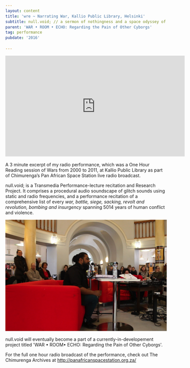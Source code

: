 ```yaml
---
layout: content
title: 'wre ~ Narrating War, Kallio Public Library, Helsinki'
subtitle: null.void; // a sermon of nothingness and a space odyssey of zero movement and tycho magnetic anomalies
parent: 'WAR • ROOM • ECHO: Regarding the Pain of Other Cyborgs'
tag: performance
pubdate: '2016'

---
```


<iframe width="560" height="315"
src="https://www.youtube.com/embed/BOeLJNSI570" frameborder="0"
allow="autoplay; encrypted-media" allowfullscreen></iframe>


A 3 minute excerpt of my radio performance, which was a One Hour Reading
session of Wars from 2000 to 2011, at Kallio Public Library as part of
Chimurenga’s Pan African Space Station live radio broadcast.

null.void; is a Transmedia Performance-lecture recitation and Research Project. It comprises a procedural audio soundscape of glitch sounds using static and radio frequencies, and a performance recitation of a comprehensive list of every _war, battle, siege, sacking, revolt and revolution, bombing and insurgency_ spanning 5014 years of human conflict and violence.

![](/assets/img/kallio-performance.jpg)

null.void will eventually become a part of a currently-in-developement project titled 'WAR • ROOM• ECHO: Regarding the Pain of Other Cyborgs'.

For the full one hour radio broadcast of the performance, check out The
Chimurenga Archives at <http://panafricanspacestation.org.za/>
